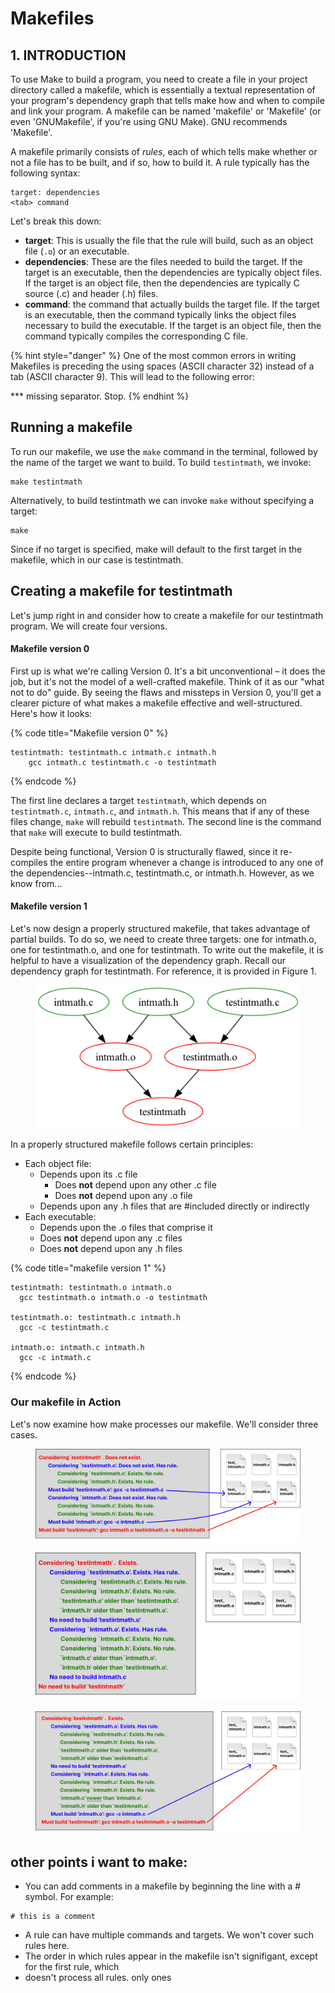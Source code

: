 # Makefiles

## 1. INTRODUCTION

To use Make to build a program, you need to create a file in your project directory called a makefile, which is essentially a textual representation of your program's dependency graph that tells make how and when to compile and link your program. A makefile can be named 'makefile' or 'Makefile' (or even 'GNUMakefile', if you're using GNU Make). GNU recommends 'Makefile'.&#x20;

A makefile primarily consists of _rules_, each of which tells make whether or not a file has to be built, and if so, how to build it. A rule typically has the following syntax:&#x20;

```
target: dependencies
<tab> command
```

Let's break this down:

* **target**: This is usually the file that the rule will build, such as an object file (`.o`) or an executable.
* **dependencies**: These are the files needed to build the target. If the target is an executable, then the dependencies are typically object files. If the target is an object file, then the dependencies are typically C source (.c) and header (.h) files. &#x20;
* **command**: the command that actually builds the target file. If the target is an executable, then the command typically links the object files necessary to build the executable. If the target is an object file, then the command typically compiles the corresponding C file. &#x20;

{% hint style="danger" %}
One of the most common errors in writing Makefiles is preceding the using spaces (ASCII character 32) instead of a tab (ASCII character 9). This will lead to the following error:

&#x20;  \*\*\* missing separator.  Stop.
{% endhint %}

## Running a makefile

To run our makefile, we use the `make` command in the terminal, followed by the name of the target we want to build. To build `testintmath`, we invoke:

```
make testintmath
```

Alternatively, to build testintmath we can invoke `make` without specifying a target:

```
make
```

Since if no target is specified, make will default to the first target in the makefile, which in our case is testintmath.&#x20;

## Creating a makefile for testintmath

Let's jump right in and consider how to create a makefile for our testintmath program. We will create four versions. &#x20;

#### Makefile version 0

First up is what we're calling Version 0. It's a bit unconventional – it does the job, but it's not the model of a well-crafted makefile. Think of it as our "what not to do" guide. By seeing the flaws and missteps in Version 0, you'll get a clearer picture of what makes a makefile effective and well-structured. Here's how it looks:

{% code title="Makefile version 0" %}
```
testintmath: testintmath.c intmath.c intmath.h
    gcc intmath.c testintmath.c -o testintmath
```
{% endcode %}

The first line declares a target `testintmath`, which depends on `testintmath.c`, `intmath.c`, and `intmath.h`. This means that if any of these files change, `make` will rebuild `testintmath`. The second line is the command that `make` will execute to build testintmath.&#x20;

Despite being functional, Version 0 is structurally flawed, since it re-compiles the entire program whenever a change is introduced to any one of the dependencies--intmath.c, testintmath.c, or intmath.h. However, as we know from...

#### Makefile version 1

Let's now design a properly structured makefile, that takes advantage of partial builds. To do so, we need to create three targets: one for intmath.o, one for testintmath.o, and one for testintmath. To write out the makefile, it is helpful to have a visualization of the dependency graph. Recall our dependency graph for testintmath. For reference, it is provided in Figure 1. &#x20;

<figure><img src="../../.gitbook/assets/dependency_graph (1).png" alt=""><figcaption></figcaption></figure>

In a properly structured makefile follows certain principles:

* Each object file:
  * Depends upon its .c file
    * Does **not** depend upon any other .c file&#x20;
    * Does **not** depend upon any .o file
  * Depends upon any .h files that are #included directly or indirectly
* Each executable:
  * Depends upon the .o files that comprise it&#x20;
  * Does **not** depend upon any .c files&#x20;
  * Does **not** depend upon any .h files

{% code title="makefile version 1" %}
```
testintmath: testintmath.o intmath.o
  gcc testintmath.o intmath.o -o testintmath
  
testintmath.o: testintmath.c intmath.h
  gcc -c testintmath.c
  
intmath.o: intmath.c intmath.h
  gcc -c intmath.c
```
{% endcode %}

### Our makefile in Action

Let's now examine how make processes our makefile. We'll consider three cases.

<figure><img src="../../.gitbook/assets/Group 19 (1).png" alt=""><figcaption></figcaption></figure>

<figure><img src="../../.gitbook/assets/Group 20.png" alt=""><figcaption></figcaption></figure>

<figure><img src="../../.gitbook/assets/Group 22.png" alt=""><figcaption></figcaption></figure>

## other points i want to make:

* You can add comments in a makefile by beginning the line with a # symbol. For example:

```
# this is a comment
```

* A rule can have multiple commands and targets. We won't cover such rules here.&#x20;
* The order in which rules appear in the makefile isn't signifigant, except for the first rule, which&#x20;
* doesn't process all rules. only ones&#x20;
